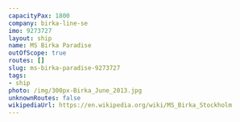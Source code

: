 ```yaml
---
capacityPax: 1800
company: birka-line-se
imo: 9273727
layout: ship
name: MS Birka Paradise
outOfScope: true
routes: []
slug: ms-birka-paradise-9273727
tags:
- ship
photo: /img/300px-Birka_June_2013.jpg
unknownRoutes: false
wikipediaUrl: https://en.wikipedia.org/wiki/MS_Birka_Stockholm
---
```


